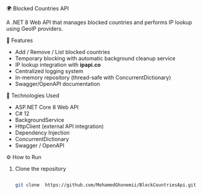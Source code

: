  🌍 Blocked Countries API

A .NET 8 Web API that manages blocked countries and performs IP lookup using GeoIP providers.

🚀 Features
- Add / Remove / List blocked countries
- Temporary blocking with automatic background cleanup service
- IP lookup integration with **ipapi.co**
- Centralized logging system
- In-memory repository (thread-safe with ConcurrentDictionary)
- Swagger/OpenAPI documentation


 🧠 Technologies Used
- ASP.NET Core 8 Web API  
- C# 12  
- BackgroundService  
- HttpClient (external API integration)  
- Dependency Injection  
- ConcurrentDictionary  
- Swagger / OpenAPI



⚙️ How to Run
1. Clone the repository  
   ```bash

   git clone  https://github.com/MohamedGhonemii/BlockCountriesApi.git

